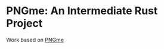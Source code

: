 # PNGme: An Intermediate Rust Project

Work based on [PNGme](https://picklenerd.github.io/pngme_book/setup.html)

